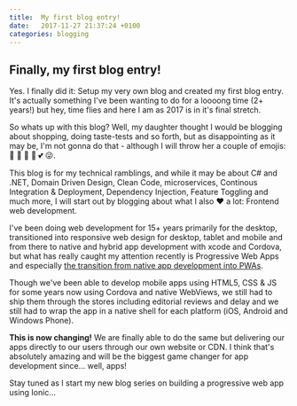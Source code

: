 ```yaml
---
title:  My first blog entry!
date:   2017-11-27 21:37:24 +0100
categories: blogging
---
```


## Finally, my first blog entry!
Yes. I finally did it: Setup my very own blog and created my first blog entry. It's actually something I've been wanting to do for a loooong time (2+ years!) but hey, time flies and here I am as 2017 is in it's final stretch.

So whats up with this blog? Well, my daughter thought I would be blogging about shopping, doing taste-tests and so forth, but as disappointing as it may be, I'm not gonna do that - although I will throw her a couple of emojis: :dog: :kiss: :princess: :clap: :two_hearts: :stuck_out_tongue_winking_eye:.

This blog is for my technical ramblings, and while it may be about C# and .NET, Domain Driven Design, Clean Code, microservices, Continous Integration & Deployment, Dependency Injection, Feature Toggling and much more, I will start out by blogging about what I also :heart: a lot: Frontend web development.

I've been doing web development for 15+ years primarily for the desktop, transitioned into responsive web design for desktop, tablet and mobile and from there to native and hybrid app development with xcode and Cordova, but what has really caught my attention recently is Progressive Web Apps and especially [the transition from native app development into PWAs](https://joreteg.com/blog/betting-on-the-web).

Though we've been able to develop mobile apps using HTML5, CSS & JS for some years now using Cordova and native WebViews, we still had to ship them through the stores including editorial reviews and delay and we still had to wrap the app in a native shell for each platform (iOS, Android and Windows Phone).

**This is now changing!** We are finally able to do the same but delivering our apps directly to our users through our own website or CDN. I think that's absolutely amazing and will be the biggest game changer for app development since... well, apps!

Stay tuned as I start my new blog series on building a progressive web app using Ionic...